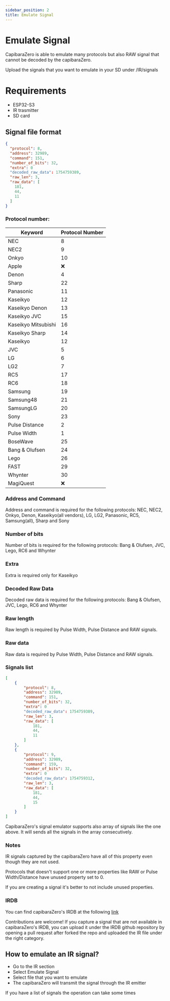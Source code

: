```yaml
---
sidebar_position: 2
title: Emulate Signal
---
```


# Emulate Signal

CapibaraZero is able to emulate many protocols but also RAW signal that cannot be decoded by the capibaraZero.

Upload the signals that you want to emulate in your SD under /IR/signals

# Requirements

- ESP32-S3
- IR trasmitter
- SD card

## Signal file format

```json
{
  "protocol": 8,
  "address": 32989,
  "command": 151,
  "number_of_bits": 32,
  "extra": 0
  "decoded_raw_data": 1754759389,
  "raw_len": 3,
  "raw_data": [
    181,
    44,
    11
  ]
}
```

### Protocol number:

|         Keyword      |      Protocol Number     |
| -------------------- | ------------------------ |
|         NEC          |            8             |
|         NEC2         |            9             |
|        Onkyo         |            10            |
|        Apple         |           :x:            |
|        Denon         |            4             |
|        Sharp         |            22            |
|      Panasonic       |            11            |
|      Kaseikyo        |            12            |
|      Kaseikyo Denon  |            13            |
|      Kaseikyo JVC    |            15            |
|      Kaseikyo Mitsubishi       |            16            |
|      Kaseikyo Sharp       |            14            |
|      Kaseikyo        |            12            |
|        JVC           |            5             |
|        LG            |            6             |
|        LG2           |            7             |
|        RC5           |            17            |
|        RC6           |            18            |
|     Samsung          |            19            |
|     Samsung48        |            21            |
|     SamsungLG        |            20            |
|      Sony            |            23            |
|   Pulse Distance     |            2             |
|    Pulse Width       |            1             |
|     BoseWave         |            25            |
|   Bang & Olufsen     |            24            |
|       Lego           |            26            |
|       FAST           |            29            |
|      Whynter         |            30            |
|    MagiQuest         |           :x:            |

### Address and Command

Address and command is required for the following protocols: NEC, NEC2, Onkyo, Denon, Kaseikyo(all vendors), LG, LG2, Panasonic, RC5, Samsung(all), Sharp and Sony

### Number of bits

Number of bits is required for the following protocols: Bang & Olufsen, JVC, Lego, RC6 and Whynter

### Extra

Extra is required only for Kaseikyo

### Decoded Raw Data

Decoded raw data is required for the following protocols: Bang & Olufsen, JVC, Lego, RC6 and Whynter

### Raw length

Raw length is required by Pulse Width, Pulse Distance and RAW signals.

### Raw data

Raw data is required by Pulse Width, Pulse Distance and RAW signals.

### Signals list

```json
[
    {
        "protocol": 8,
        "address": 32989,
        "command": 151,
        "number_of_bits": 32,
        "extra": 0
        "decoded_raw_data": 1754759389,
        "raw_len": 3,
        "raw_data": [
            181,
            44,
            11
        ]
    },
    {
        "protocol": 9,
        "address": 32989,
        "command": 159,
        "number_of_bits": 32,
        "extra": 0
        "decoded_raw_data": 1754759312,
        "raw_len": 3,
        "raw_data": [
            181,
            44,
            15
        ]
    }
]
```

CapibaraZero's signal emulator supports also array of signals like the one above. It will sends all the signals in the array consecutively.

### Notes

IR signals captured by the capibaraZero have all of this property even though they are not used. 

Protocols that doesn't support one or more properties like RAW or Pulse Width/Distance have unused property set to 0.

If you are creating a signal it's better to not include unused properties.

### IRDB

You can find capibaraZero's IRDB at the following [link](https://github.com/CapibaraZero/resources/tree/main/IRDB)

Contributions are welcome! If you capture a signal that are not available in capibaraZero's IRDB, you can upload it under the IRDB github repository by opening a pull request after forked the repo and uploaded the IR file under the right category.

## How to emulate an IR signal?

- Go to the IR section
- Select Emulate Signal
- Select file that you want to emulate
- The capibaraZero will transmit the signal through the IR emitter

If you have a list of signals the operation can take some times